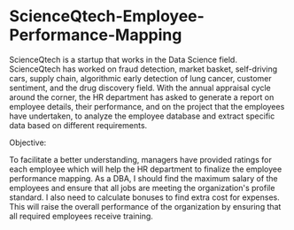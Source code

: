 # ScienceQtech-Employee-Performance-Mapping

ScienceQtech is a startup that works in the Data Science field. ScienceQtech has worked on fraud detection, market basket, self-driving cars, supply chain, algorithmic early detection of lung cancer, customer sentiment, and the drug discovery field. With the annual appraisal cycle around the corner, the HR department has asked to generate a report on employee details, their performance, and on the project that the employees have undertaken, to analyze the employee database and extract specific data based on different requirements.

Objective:

To facilitate a better understanding, managers have provided ratings for each employee which will help the HR department to finalize the employee performance mapping. As a DBA, I should find the maximum salary of the employees and ensure that all jobs are meeting the organization's profile standard. I also need to calculate bonuses to find extra cost for expenses. This will raise the overall performance of the organization by ensuring that all required employees receive training.


